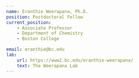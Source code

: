 ```yaml
---
name: Eranthie Weerapana, Ph.D.
position: Postdoctoral Fellow
current_position:
    - Associate Professor
    - Department of Chemistry
    - Boston College

email: eranthie@bc.edu
lab:
    url: https://www2.bc.edu/eranthie-weerapana/
    text: The Weerapana Lab
---
```

